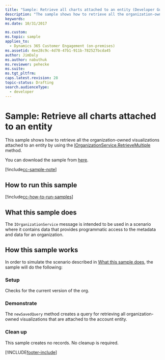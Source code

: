 ```yaml
---
title: "Sample: Retrieve all charts attached to an entity (Developer Guide for Dynamics 365 Customer Engagement) | MicrosoftDocs"
description: "The sample shows how to retrieve all the organization-owned visualizations attached to an entity by using the IOrganizationService.QueryBase) method. "
keywords:
ms.date: 10/31/2017

ms.custom:
ms.topic: sample
applies_to:
  - Dynamics 365 Customer Engagement (on-premises)
ms.assetid: 4ee28c9c-4d78-47b1-911b-782527bcda45
author: JimDaly
ms.author: nabuthuk
ms.reviewer: pehecke
ms.suite:
ms.tgt_pltfrm:
caps.latest.revision: 28
topic-status: Drafting
search.audienceType:
  - developer
---
```


# Sample: Retrieve all charts attached to an entity

This sample shows how to retrieve all the organization-owned visualizations attached to an entity by using the [IOrganizationService.RetrieveMultiple](/dotnet/api/microsoft.xrm.sdk.iorganizationservice.retrievemultiple?view=dataverse-sdk-latest) method.

You can download the sample from [here](https://github.com/microsoft/PowerApps-Samples/tree/master/dataverse/orgsvc/C%23/RetrieveChartsAttachedToEntity).

[!include[cc-sample-note](../includes/cc-sample-note.md)]

## How to run this sample

[!include[cc-how-to-run-samples](../includes/cc-how-to-run-PA-samples.md)]

## What this sample does

The `IOrganizationService` message is intended to be used in a scenario where it contains data that provides programmatic access to the metadata and data for an organization.

## How this sample works

In order to simulate the scenario described in [What this sample does](#what-this-sample-does), the sample will do the following:

### Setup

Checks for the current version of the org.

### Demonstrate

The `newSavedQuery` method creates a query for retrieving all organization-owned visualizations that are attached to the account entity.

### Clean up

This sample creates no records. No cleanup is required.

[!INCLUDE[footer-include](../../../../includes/footer-banner.md)]
